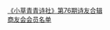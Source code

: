   
[《小草青青诗社》第76期诗友合辑](http://www.dianyue.me/archives/566/x3dqbwduj950ydr4/)  
[商友会会员名单](http://www.dianyue.me/archives/734/wzum6bfh03akve78/)